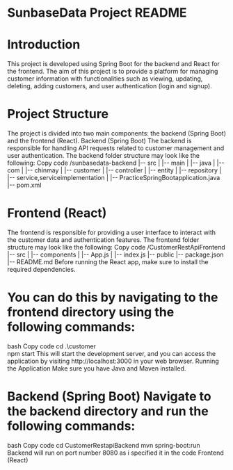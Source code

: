 
# SunbaseData Project README

# Introduction

This project is developed using Spring Boot for the backend and React for the frontend. The aim of this project is to provide a platform for managing customer information with functionalities such as viewing, updating, deleting, adding customers, and user authentication (login and signup).

# Project Structure

The project is divided into two main components: the backend (Spring Boot) and the frontend (React).
Backend (Spring Boot)
The backend is responsible for handling API requests related to customer management and user authentication. The backend folder structure may look like the following:
Copy code
/sunbasedata-backend
|-- src
|   |-- main
|       |-- java
|           |-- com
|               |-- chinmay
|                   |-- customer
|                       |-- controller
|                       |-- entity
|                       |-- repository
|                       |-- service,serviceimplementation
|                       |-- PracticeSpringBootapplication.java
|-- pom.xml

# Frontend (React)

The frontend is responsible for providing a user interface to interact with the customer data and authentication features. The frontend folder structure may look like the following:
Copy code
/CustomerRestApiFrontend
|-- src
|   |-- components
|   |-- App.js
|   |-- index.js
|-- public
|-- package.json
|-- README.md
Before running the React app, make sure to install the required dependencies. 

# You can do this by navigating to the frontend directory using the following commands:
bash
Copy code
cd .\customer\
npm start 
This will start the development server, and you can access the application by visiting http://localhost:3000 in your web browser.
Running the Application Make sure you have Java and Maven installed. 

# Backend (Spring Boot)  Navigate to the backend directory and run the following commands:
bash
Copy code
cd CustomerRestapiBackend
mvn spring-boot:run
Backend will run on port number 8080 as i specified it in the code 
Frontend (React)

